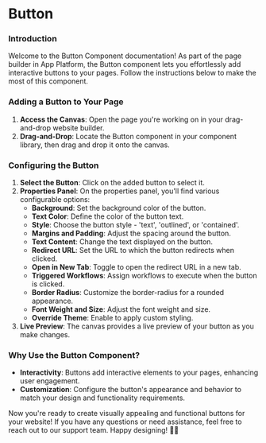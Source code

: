 # Button

### Introduction

Welcome to the Button Component documentation! As part of the page builder in App Platform, the Button component lets you effortlessly add interactive buttons to your pages. Follow the instructions below to make the most of this component.

### Adding a Button to Your Page

1. **Access the Canvas**: Open the page you're working on in your drag-and-drop website builder.
2. **Drag-and-Drop**: Locate the Button component in your component library, then drag and drop it onto the canvas.

### Configuring the Button

1. **Select the Button**: Click on the added button to select it.
2. **Properties Panel**: On the properties panel, you'll find various configurable options:
   * **Background**: Set the background color of the button.
   * **Text Color**: Define the color of the button text.
   * **Style**: Choose the button style - 'text', 'outlined', or 'contained'.
   * **Margins and Padding**: Adjust the spacing around the button.
   * **Text Content**: Change the text displayed on the button.
   * **Redirect URL**: Set the URL to which the button redirects when clicked.
   * **Open in New Tab**: Toggle to open the redirect URL in a new tab.
   * **Triggered Workflows**: Assign workflows to execute when the button is clicked.
   * **Border Radius**: Customize the border-radius for a rounded appearance.
   * **Font Weight and Size**: Adjust the font weight and size.
   * **Override Theme**: Enable to apply custom styling.
3. **Live Preview**: The canvas provides a live preview of your button as you make changes.

### Why Use the Button Component?

* **Interactivity**: Buttons add interactive elements to your pages, enhancing user engagement.
* **Customization**: Configure the button's appearance and behavior to match your design and functionality requirements.

Now you're ready to create visually appealing and functional buttons for your website! If you have any questions or need assistance, feel free to reach out to our support team. Happy designing! 🎨🚀
